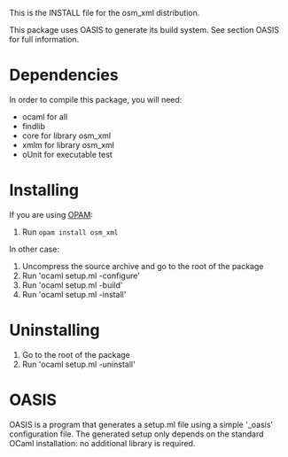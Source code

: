 This is the INSTALL file for the osm_xml distribution.

This package uses OASIS to generate its build system. See section OASIS for
full information.

Dependencies
============

In order to compile this package, you will need:

* ocaml for all
* findlib
* core for library osm_xml
* xmlm for library osm_xml
* oUnit for executable test

Installing
==========

If you are using [OPAM](http://opam.ocaml.org/):

1. Run `opam install osm_xml`

In other case:

1. Uncompress the source archive and go to the root of the package
2. Run 'ocaml setup.ml -configure'
3. Run 'ocaml setup.ml -build'
4. Run 'ocaml setup.ml -install'

Uninstalling
============

1. Go to the root of the package
2. Run 'ocaml setup.ml -uninstall'

OASIS
=====

OASIS is a program that generates a setup.ml file using a simple '_oasis'
configuration file. The generated setup only depends on the standard OCaml
installation: no additional library is required.
